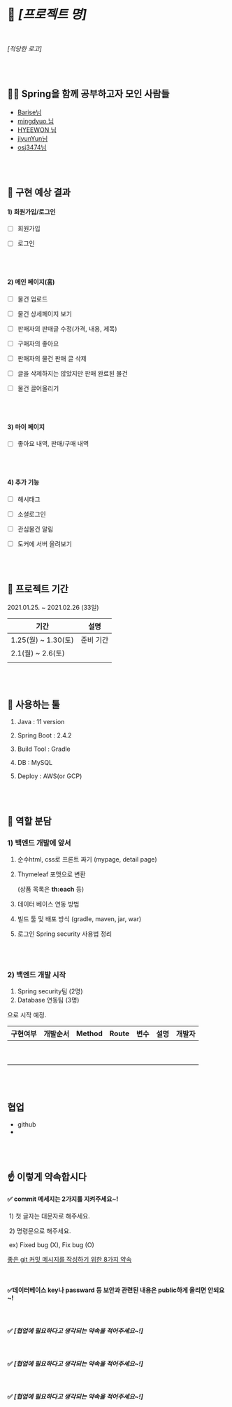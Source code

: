 # 📢 *[프로젝트 명]*

<br>

*[적당한 로고]* 



<br><br>

## 🙋‍♂️ Spring을 함께 공부하고자 모인 사람들

- <a href="https://github.com/Barise" target="_blank">Barise님</a> 
- <a href="https://github.com/mingdyuo" target="_blank">mingdyuo 님</a> 
- <a href="https://github.com/HYEEWON " target="_blank">HYEEWON 님</a> 
- <a href="https://github.com/jiyunYun" target="_blank">jiyunYun님</a> 
- <a href="https://github.com/osj3474" target="_blank">osj3474님</a>





<br><br>

## 🎯 구현 예상 결과

#### 1) 회원가입/로그인

- [ ] 회원가입
- [ ] 로그인



<br><br>

#### 2) 메인 페이지(홈)

- [ ] 물건 업로드
- [ ] 물건 상세페이지 보기
- [ ] 판매자의 판매글 수정(가격, 내용, 제목)
- [ ] 구매자의 좋아요
- [ ] 판매자의 물건 판매 글 삭제
- [ ] 글을 삭제하지는 않았지만 판매 완료된 물건
- [ ] 물건 끌어올리기





<br><br>

#### 3) 마이 페이지

- [ ] 좋아요 내역, 판매/구매 내역



<br><br>

#### 4) 추가 기능

- [ ] 해시태그
- [ ] 소셜로그인
- [ ] 관심물건 알림
- [ ] 도커에 서버 올려보기



<br><br>

## 📆 프로젝트 기간

2021.01.25. ~ 2021.02.26 (33일)

| 기간                | 설명      |
| ------------------- | --------- |
| 1.25(월) ~ 1.30(토) | 준비 기간 |
| 2.1(월) ~ 2.6(토)   |           |
|                     |           |



<br><br>

## 📍 사용하는 툴

1. Java : 11 version

2. Spring Boot : 2.4.2

3. Build Tool : Gradle

4. DB : MySQL

5. Deploy : AWS(or GCP)

   











<br><br>

## 📌 역할 분담



### 1) 백엔드 개발에 앞서

1. 순수html, css로 프론트 짜기 (mypage, detail page)

2. Thymeleaf 포맷으로 변환

   (상품 목록은 **th:each** 등)

3. 데이터 베이스 연동 방법

4. 빌드 툴 및 배포 방식 (gradle, maven, jar, war)

5. 로그인 Spring security 사용법 정리 



<br><br>

### 2) 백엔드 개발 시작

1. Spring security팀 (2명)
2. Database 연동팀 (3명)

으로 시작 예정.



| 구현여부 | 개발순서 | Method | Route | 변수 | 설명 | 개발자 |
| :------- | -------- | ------ | ----- | ---- | ---- | ------ |
|          |          |        |       |      |      |        |
|          |          |        |       |      |      |        |
|          |          |        |       |      |      |        |
|          |          |        |       |      |      |        |
|          |          |        |       |      |      |        |
|          |          |        |       |      |      |        |
|          |          |        |       |      |      |        |
|          |          |        |       |      |      |        |
|          |          |        |       |      |      |        |





<br><br>

## 협업

- github 
- 





<br><br>

## ☝ 이렇게 약속합시다 

#### ✅ commit 메세지는 2가지를 지켜주세요~!

​	1) 첫 글자는 대문자로 해주세요.

​	2) 명령문으로 해주세요.

​		ex) Fixed bug (X), Fix bug (O)

​	<a href="https://djkeh.github.io/articles/How-to-write-a-git-commit-message-kor/" target="_blank">좋은 git 커밋 메시지를 작성하기 위한 8가지 약속</a>



<br>

#### ✅데이터베이스 key나 passward 등 보안과 관련된 내용은 public하게 올리면 안되요~! 



<br>

#### ✅ *[협업에 필요하다고 생각되는 약속을 적어주세요~!]*



<br>

#### ✅ *[협업에 필요하다고 생각되는 약속을 적어주세요~!]*



<br>

#### ✅ *[협업에 필요하다고 생각되는 약속을 적어주세요~!]*

<br>



